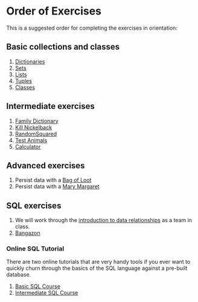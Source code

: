# Order of Exercises

This is a suggested order for completing the exercises in orientation:

## Basic collections and classes
1. [Dictionaries](./01_DICTIONARIES.md)
1. [Sets](./02_SETS.md)
1. [Lists](./03_LISTS.md)
1. [Tuples](./04_TUPLES.md)
1. [Classes](./05_CLASSES.md)

## Intermediate exercises
1. [Family Dictionary](./06_FAMILY_DICTIONARY.md)
1. [Kill Nickelback](./07_KILL_NICKELBACK.md)
1. [RandomSquared](./08_RANDOMSQUARED.md)
1. [Test Animals](./09_TEST_ANIMALS.md)
1. [Calculator](./10_TEST_CALCULATOR.md)

## Advanced exercises
1. Persist data with a [Bag of Loot](./11_BAG_OF_LOOT.md)
1. Persist data with a [Mary Margaret](./12_SHARED_MEMORIES.md)

## SQL exercises

1. We will work through the [introduction to data relationships](./INSTRUCT_MUSIC_HISTORY.md) as a team in class.
1. [Bangazon](./13_SQL_BANGAZON.md)

### Online SQL Tutorial

There are two online tutorials that are very handy tools if you ever want to quickly churn through the basics of the SQL language against a pre-built database.

1. [Basic SQL Course](http://www.sqlcourse.com/intro.html)
2. [Intermediate SQL Course](http://www.sqlcourse2.com/intro2.html)
